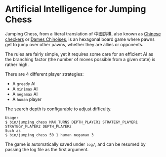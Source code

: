 # Artificial Intelligence for Jumping Chess

Jumping Chess, from a literal translation of 中國跳棋, also known as [Chinese checkers] or [Dames Chinoises], is an hexagonal board game where pawns get to jump
over other pawns, whether they are allies or opponents.

The rules are fairly simple, yet it requires some care for an efficient AI
as the branching factor (the number of moves possible from a given state)
is rather high.

There are 4 different player strategies:
* A `greedy` AI
* A `minimax` AI
* A `negamax` AI
* A `human` player

The search depth is configurable to adjust difficulty.

```
Usage:
$ bin/jumping_chess MAX_TURNS DEPTH_PLAYER1 STRATEGY_PLAYER1 STRATEGY_PLAYER2 DEPTH_PLAYER2
Such as
$ bin/jumping_chess 50 1 human negamax 3
```

The game is automatically saved under `log/`,
and can be resumed by passing the log file as the first argument.

[Chinese checkers]: https://en.wikipedia.org/wiki/Chinese_checkers
[Dames Chinoises]: https://fr.wikipedia.org/wiki/Dames_chinoises
